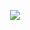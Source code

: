 <html>
    <p align="center">
        <img src="https://image.ibb.co/eA9Swx/logo_neos.png">
    </p>
</html>    
